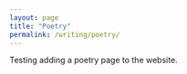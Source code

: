 ```yaml
---
layout: page
title: "Poetry"
permalink: /writing/poetry/
---
```


Testing adding a poetry page to the website.
